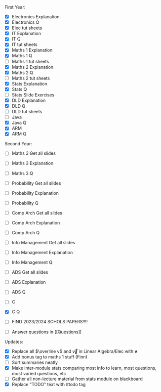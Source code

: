 First Year:
- [x] Electronics Explanation
- [x] Electronics Q
- [x] Elec tut sheets
- [x] IT Explanation
- [x] IT Q
- [x] IT tut sheets
- [x] Maths 1 Explanation
- [x] Maths 1 Q
- [ ] Maths 1 tut sheets
- [x] Maths 2 Explanation
- [x] Maths 2 Q
- [ ] Maths 2 tut sheets
- [x] Stats Explanation
- [x] Stats Q
- [ ] Stats Slide Exercises
- [x] DLD Explanation
- [x] DLD Q
- [ ] DLD tut sheets
- [ ] Java 
- [x] Java Q
- [x] ARM
- [x] ARM Q

Second Year:
- [ ] Maths 3 Get all slides
- [ ] Maths 3 Explanation
- [ ] Maths 3 Q
- [ ] Probability Get all slides
- [ ] Probability Explanation
- [ ] Probability Q
- [ ] Comp Arch Get all slides
- [ ] Comp Arch Explanation
- [ ] Comp Arch Q
- [ ] Info Management Get all slides
- [ ] Info Management Explanation
- [ ] Info Management Q
- [ ] ADS Get all slides
- [ ] ADS Explanation
- [ ] ADS Q
- [ ] C
- [x] C Q

- [ ] FIND 2023/2024 SCHOLS PAPERS!!!!
- [ ] Answer questions in [[Questions]]

Updates:
- [x] Replace all $\overline v$ and $\overrightarrow v$ in Linear Algebra/Elec with $\mathbf v$
- [x] Add bonus tag to maths 1 stuff (Finn)
- [ ] Sort summaries neatly
- [x] Make inter-module stats comparing most info to learn, most questions, most varied questions, etc
- [ ] Gather all non-lecture material from stats module on blackboard
- [x] Replace "TODO" text with #todo tag